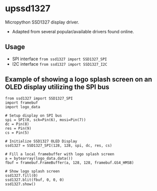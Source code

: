 # upssd1327
Micropython SSD1327 display driver.  
- Adapted from several popular/available drivers found online.  

## Usage
- SPI interface ```from ssd1327 import SSD1327_SPI```
- I2C interface ```from ssd1327 import SSD1327_I2C```

## Example of showing a logo splash screen on an OLED display utilizing the SPI bus
```
from ssd1327 import SSD1327_SPI
import framebuf
import logo_data

# Setup display on SPI bus
spi = SPI(0, sck=Pin(6), mosi=Pin(7))
dc = Pin(8)
res = Pin(9)
cs = Pin(5)

# Initialize SSD1327 OLED Display
ssd1327 = SSD1327_SPI(128, 128, spi, dc, res, cs)

# Fill a local framebuffer with logo splash screen
a = bytearray(logo_data.data())
fbuf = framebuf.FrameBuffer(a, 128, 128, framebuf.GS4_HMSB)

# Show logo splash screen
ssd1327.fill(0)
ssd1327.blit(fbuf, 0, 0, 0)
ssd1327.show()
```
